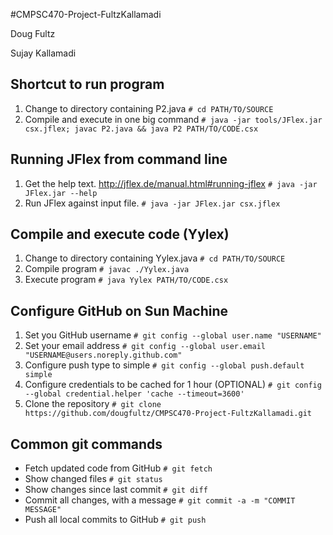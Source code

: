 #CMPSC470-Project-FultzKallamadi

Doug Fultz

Sujay Kallamadi

## Shortcut to run program
1. Change to directory containing P2.java
`# cd PATH/TO/SOURCE`
2. Compile and execute in one big command
`# java -jar tools/JFlex.jar csx.jflex; javac P2.java && java P2 PATH/TO/CODE.csx`

## Running JFlex from command line
1. Get the help text.
http://jflex.de/manual.html#running-jflex
`# java -jar JFlex.jar --help`
2. Run JFlex against input file.
`# java -jar JFlex.jar csx.jflex`

## Compile and execute code (Yylex)
1. Change to directory containing Yylex.java
`# cd PATH/TO/SOURCE`
2. Compile program
`# javac ./Yylex.java`
3. Execute program
`# java Yylex PATH/TO/CODE.csx`

## Configure GitHub on Sun Machine
1. Set you GitHub username
`# git config --global user.name "USERNAME"`
2. Set your email address
`# git config --global user.email "USERNAME@users.noreply.github.com"`
3. Configure push type to simple
`# git config --global push.default simple`
4. Configure credentials to be cached for 1 hour (OPTIONAL)
`# git config --global credential.helper 'cache --timeout=3600'`
4. Clone the repository
`# git clone https://github.com/dougfultz/CMPSC470-Project-FultzKallamadi.git`

## Common git commands
- Fetch updated code from GitHub
`# git fetch`
- Show changed files
`# git status`
- Show changes since last commit
`# git diff`
- Commit all changes, with a message
`# git commit -a -m "COMMIT MESSAGE"`
- Push all local commits to GitHub
`# git push`

